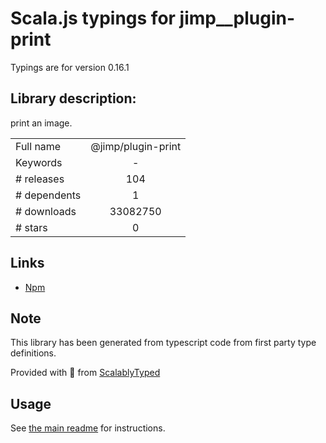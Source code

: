 
# Scala.js typings for jimp__plugin-print

Typings are for version 0.16.1

## Library description:
print an image.

|                    |                 |
| ------------------ | :-------------: |
| Full name          | @jimp/plugin-print |
| Keywords           | - |
| # releases         | 104 |
| # dependents       | 1 |
| # downloads        | 33082750 |
| # stars            | 0 |

## Links
- [Npm](https://www.npmjs.com/package/%40jimp%2Fplugin-print)
    


## Note
This library has been generated from typescript code from first party type definitions.

Provided with :purple_heart: from [ScalablyTyped](https://github.com/oyvindberg/ScalablyTyped)

## Usage
See [the main readme](../../readme.md) for instructions.


